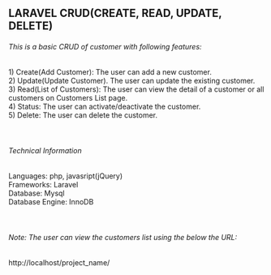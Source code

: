 <h2>LARAVEL CRUD(CREATE, READ, UPDATE, DELETE)</h2>

<h6>This is a basic CRUD of customer with following features:</h6>
<div>1) Create(Add Customer): The user can add a new customer.</div>
<div>2) Update(Update Customer). The user can update the existing customer.</div>
<div>3) Read(List of Customers): The user can view the detail of a customer or all customers on Customers List page.</div>
<div>4) Status: The user can activate/deactivate the customer.</div>
<div>5) Delete: The user can delete the customer.</div>
<div>&nbsp;</div>
<div>&nbsp;</div>
<h6> Technical Information </h6>

<div>Languages: php, javasript(jQuery)</div>
<div>Frameworks: Laravel</div>
<div>Database: Mysql</div>
<div>Database Engine: InnoDB</div>
<div>&nbsp;</div>
<div>&nbsp;</div>
<h6>Note: The user can view the customers list using the below the URL:</h6>

http://localhost/project_name/


